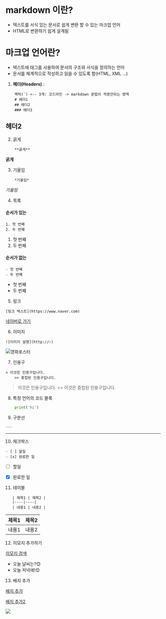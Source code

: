 # markdown 이란?
- 텍스트를 서식 있는 문서로 쉽게 변환 할 수 있는 마크업 언어
- HTML로 변환하기 쉽게 설계됨

# 마크업 언어란?
- 텍스트에 태그를 사용하여 문서의 구조와 서식을 정의하는 언어
- 문서를 체계적으로 작성하고 읽을 수 있도록 함(HTML, XML ...)

1. **헤더(Headers)** :

```
    백틱(`) <-- 3개: 코드라인 -> markdown 문법이 적용안되는 영역
    # 헤더1
    ## 헤더2
    ### 헤더3
```

## 헤더2

2. 굵게
``` 
    **굵게** 
```
**굵게**

3. 기울임

``` 
    *기울임* 
```

*기울임*

4. 목록

#### 순서가 있는
```
1. 첫 번째
2. 두 번쨰
```

1. 첫 번쨰
2. 두 번째

#### 순서가 없는
```
- 첫 번째
- 두 번째
```

- 첫 번째
- 두 번쨰

5. 링크

```
[링크 텍스트](https://www.naver.com)
```
[네이버로 가기](https://www.naver.com)

6. 이미지
```
![이미지 설명](http://~)
```
![영화포스터](https://i.namu.wiki/i/sc1yMiFa1JEkNkNySNgclSPNlFQb_5J-L70d9CmA6BAYwjpb3XrpwZTnt75pT1u0ecV-kx8nnToVKylYdDep9g.webp)

7. 인용구
```
> 이것은 인용구입니다.
    >> 중첩된 인용구입니다.
```
> 이것은 인용구입니다.
    >> 이것은 중첩된 인용구입니다.

8. 특정 언어의 코드 블록

```python
    print('hi')
```

9. 구분선

```
---
```

---

10. 체크박스

``` 
- [ ] 할일 
- [x] 완료한 일
```

- [ ] 할일
- [x] 완료한 일


11. 테이블
```
   | 제목1 | 제목2 |
   |----|----|
   | 내용1 | 내용2 |
```
| 제목1 | 제목2 |
|-------|-------|
| 내용1 | 내용2 |

12. 이모지 추가하기

[이모지 검색](https://emojipedia.org)

- 오늘 날씨는?😊
- 오늘 저녁에!😊

13. 배지 추가


[배지 추가](https://simpleicons.org)

[배지 추가2](https://shields.io/)

<img src="https://img.shields.io/badge/java.svg?&style=for-the-badge&logo=java&logoColor=white"/>
